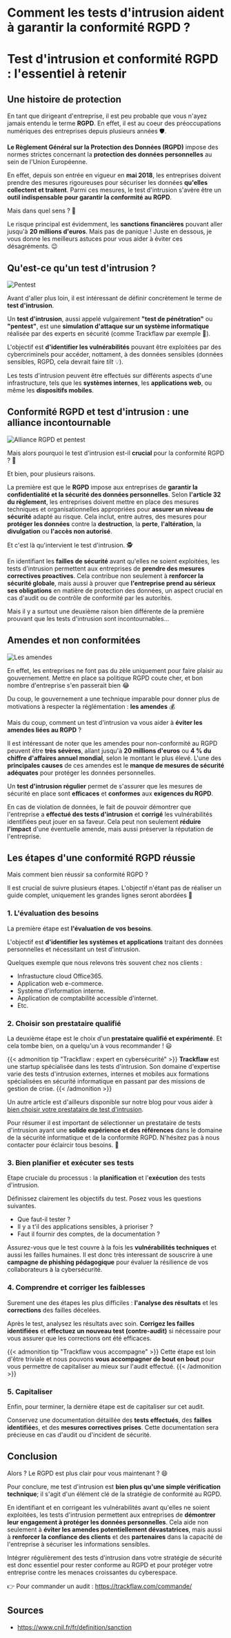 # Comment les tests d'intrusion aident à garantir la conformité RGPD ?


# Test d'intrusion et conformité RGPD : l'essentiel à retenir

## Une histoire de protection

En tant que dirigeant d'entreprise, il est peu probable que vous n'ayez jamais entendu le terme **RGPD**. En effet, il est au coeur des préoccupations numériques des entreprises depuis plusieurs années 🛡️.

**Le Règlement Général sur la Protection des Données (RGPD)** impose des normes strictes concernant la **protection des données personnelles** au sein de l'Union Européenne.

En effet, depuis son entrée en vigueur en **mai 2018**, les entreprises doivent prendre des mesures rigoureuses pour sécuriser les données **qu'elles collectent et traitent**. Parmi ces mesures, le test d'intrusion s'avère être un **outil indispensable pour garantir la conformité au RGPD**.

Mais dans quel sens ? 🤔

Le risque principal est évidemment, les **sanctions financières** pouvant aller jusqu'à **20 millions d'euros**. Mais pas de panique ! Juste en dessous, je vous donne les meilleurs astuces pour vous aider à éviter ces désagréments. 😉

## Qu'est-ce qu'un test d'intrusion ?

![Pentest](/images/comment-les-tests-dintrusion-aident-à-garantir-la-conformité-rgpd-/1.png)

Avant d'aller plus loin, il est intéressant de définir concrètement le terme de **test d'intrusion**.

Un **test d'intrusion**, aussi appelé vulgairement **"test de pénétration"** ou **"pentest"**, est une **simulation d'attaque sur un système informatique** réalisée par des experts en sécurité (comme Trackflaw par exemple 👤).

L'objectif est **d'identifier les vulnérabilités** pouvant être exploitées par des cybercriminels pour accéder, nottament, à des données sensibles (données sensibles, RGPD, cela devrait faire _tilt_ 💡).

Les tests d'intrusion peuvent être effectués sur différents aspects d'une infrastructure, tels que les **systèmes internes**, les **applications web**, ou même les **dispositifs mobiles**.

## Conformité RGPD et test d'intrusion : une alliance incontournable

![Alliance RGPD et pentest](/images/comment-les-tests-dintrusion-aident-à-garantir-la-conformité-rgpd-/2.png)

Mais alors pourquoi le test d'intrusion est-il **crucial** pour la conformité RGPD ? 🤔 

Et bien, pour plusieurs raisons.

La première est que le **RGPD** impose aux entreprises de **garantir la confidentialité et la sécurité des données personnelles**.
Selon **l'article 32 du règlement**, les entreprises doivent mettre en place des mesures techniques et organisationnelles appropriées pour **assurer un niveau de sécurité** adapté au risque.
Cela inclut, entre autres, des mesures pour **protéger les données** contre la **destruction**, la **perte**, **l'altération**, la **divulgation** ou **l'accès non autorisé**.

Et c'est là qu'intervient le test d'intrusion. 🕵️

En identifiant les **failles de sécurité** avant qu'elles ne soient exploitées, les tests d'intrusion permettent aux entreprises de **prendre des mesures correctives proactives**. Cela contribue non seulement à **renforcer la sécurité globale**, mais aussi à prouver que **l'entreprise prend au sérieux ses obligations** en matière de protection des données, un aspect crucial en cas d'audit ou de contrôle de conformité par les autorités.

Mais il y a surtout une deuxième raison bien différente de la première prouvant que les tests d'intrusion sont incontournables...

## Amendes et non conformitées

![Les amendes](/images/comment-les-tests-dintrusion-aident-à-garantir-la-conformité-rgpd-/3.png)

En effet, les entreprises ne font pas du zèle uniquement pour faire plaisir au gouvernement. Mettre en place sa politique RGPD coute cher, et bon nombre d'entreprise s'en passerait bien 😂

Du coup, le gouvernement a une technique imparable pour donner plus de motivations à respecter la réglémentation : **les amendes** 💰

Mais du coup, comment un test d'intrusion va vous aider à **éviter les amendes liées au RGPD** ?

Il est intéressant de noter que les amendes pour non-conformité au RGPD peuvent être **très sévères**, allant jusqu'à **20 millions d'euros** ou **4 % du chiffre d'affaires annuel mondial**, selon le montant le plus élevé. L'une des **principales causes** de ces amendes est le **manque de mesures de sécurité adéquates** pour protéger les données personnelles.

Un **test d'intrusion régulier** permet de s'assurer que les mesures de sécurité en place sont **efficaces** et **conformes** aux **exigences du RGPD**.

En cas de violation de données, le fait de pouvoir démontrer que l'entreprise a **effectué des tests d'intrusion** et **corrigé** les vulnérabilités identifiées peut jouer en sa faveur. Cela peut non seulement **réduire l'impact** d'une éventuelle amende, mais aussi préserver la réputation de l'entreprise.

## Les étapes d'une conformité RGPD réussie

Mais comment bien réussir sa conformité RGPD ?

Il est crucial de suivre plusieurs étapes. L'objectif n'étant pas de réaliser un guide complet, uniquement les grandes lignes seront abordées 📔

### 1. L'évaluation des besoins

La première étape est **l'évaluation de vos besoins**.

L'objectif est **d'identifier les systèmes et applications** traitant des données personnelles et nécessitant un test d'intrusion.

Quelques exemple que nous relevons très souvent chez nos clients :

- Infrastucture cloud Office365.
- Application web e-commerce.
- Système d'information interne.
- Application de comptabilité accessible d'internet.
- Etc.

### 2. Choisir son prestataire qualifié

La deuxième étape est le choix d'un **prestataire qualifié et expérimenté**. Et cela tombe bien, on a quelqu'un à vous recommander ! 😃

{{< admonition tip "Trackflaw : expert en cybersécurité" >}}
**Trackflaw** est une startup spécialisée dans les tests d'intrusion. Son domaine d'expertise varie des tests d'intrusion externes, internes et mobiles aux formations spécialisées en sécurité informatique en passant par des missions de gestion de crise.
{{< /admonition >}}

Un autre article est d'ailleurs disponible sur notre blog pour vous aider à [bien choisir votre prestataire de test d'intrusion](/choisir-son-prestataire-de-test-intrusion/).

Pour résumer il est important de sélectionner un prestataire de tests d'intrusion ayant une **solide expérience et des références** dans le domaine de la sécurité informatique et de la conformité RGPD. N'hésitez pas à nous contacter pour éclaircir tous besoins. 📨

### 3. Bien planifier et exécuter ses tests

Etape cruciale du processus : la **planification** et l'**exécution** des tests d'intrusion.

Définissez clairement les objectifs du test. Posez vous les questions suivantes.

- Que faut-il tester ?
- Il y a t'il des applications sensibles, à prioriser ?
- Faut il fournir des comptes, de la documentation ?

Assurez-vous que le test couvre à la fois les **vulnérabilités techniques** et aussi les failles humaines. Il est donc très interessant de souscrire à une **campagne de phishing pédagogique** pour évaluer la résilience de vos collaborateurs à la cybersécurité.

### 4. Comprendre et corriger les faiblesses

Surement une des étapes les plus difficiles : **l'analyse des résultats** et les **corrections** des failles décelées.

Après le test, analysez les résultats avec soin. **Corrigez les failles identifiées** et **effectuez un nouveau test (contre-audit)** si nécessaire pour vous assurer que les corrections ont été efficaces.

{{< admonition tip "Trackflaw vous accompagne" >}}
Cette étape est loin d'être triviale et nous pouvons **vous accompagner de bout en bout** pour vous permettre de capitaliser au mieux sur l'audit effectué.
{{< /admonition >}}

### 5. Capitaliser

Enfin, pour terminer, la dernière étape est de capitaliser sur cet audit.

Conservez une documentation détaillée des **tests effectués**, des **failles identifiée**s, et des **mesures correctives prises**. Cette documentation sera précieuse en cas d'audit ou d'incident de sécurité.

## Conclusion

Alors ? Le RGPD est plus clair pour vous maintenant ? 😄

Pour conclure, me test d'intrusion est **bien plus qu'une simple vérification technique**; il s'agit d'un élément clé de la stratégie de conformité au RGPD.

En identifiant et en corrigeant les vulnérabilités avant qu'elles ne soient exploitées, les tests d'intrusion permettent aux entreprises de **démontrer leur engagement à protéger les données personnelles**. Cela aide non seulement à **éviter les amendes potentiellement dévastatrices**, mais aussi à **renforcer la confiance des clients** et des **partenaires** dans la capacité de l'entreprise à sécuriser les informations sensibles.

Intégrer régulièrement des tests d'intrusion dans votre stratégie de sécurité est donc essentiel pour rester conforme au RGPD et pour protéger votre entreprise contre les menaces croissantes du cyberespace.

👉 Pour commander un audit : https://trackflaw.com/commande/

## Sources

- https://www.cnil.fr/fr/definition/sanction
